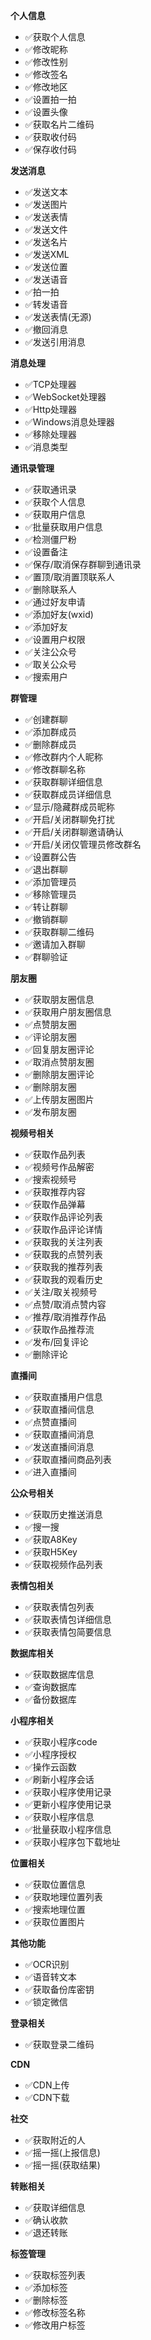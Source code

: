 
**个人信息**
-  ✅获取个人信息
-  ✅修改昵称  
-  ✅修改性别
-  ✅修改签名
-  ✅修改地区
-  ✅设置拍一拍
-  ✅设置头像
-  ✅获取名片二维码
-  ✅获取收付码
-  ✅保存收付码

**发送消息**  
-  ✅发送文本
-  ✅发送图片
-  ✅发送表情
-  ✅发送文件
-  ✅发送名片
-  ✅发送XML
-  ✅发送位置
-  ✅发送语音
-  ✅拍一拍
-  ✅转发语音
-  ✅发送表情(无源)
-  ✅撤回消息
-  ✅发送引用消息

**消息处理**
-  ✅TCP处理器
-  ✅WebSocket处理器
-  ✅Http处理器
-  ✅Windows消息处理器
-  ✅移除处理器
-  ✅消息类型

**通讯录管理**
-  ✅获取通讯录  
-  ✅获取个人信息
-  ✅获取用户信息
-  ✅批量获取用户信息
-  ✅检测僵尸粉
-  ✅设置备注
-  ✅保存/取消保存群聊到通讯录
-  ✅置顶/取消置顶联系人
-  ✅删除联系人
-  ✅通过好友申请
-  ✅添加好友(wxid)
-  ✅添加好友
-  ✅设置用户权限
-  ✅关注公众号
-  ✅取关公众号  
-  ✅搜索用户

**群管理**
-  ✅创建群聊
-  ✅添加群成员
-  ✅删除群成员
-  ✅修改群内个人昵称
-  ✅修改群聊名称
-  ✅获取群聊详细信息
-  ✅获取群成员详细信息
-  ✅显示/隐藏群成员昵称
-  ✅开启/关闭群聊免打扰
-  ✅开启/关闭群聊邀请确认
-  ✅开启/关闭仅管理员修改群名
-  ✅设置群公告
-  ✅退出群聊
-  ✅添加管理员
-  ✅移除管理员
-  ✅转让群聊
-  ✅撤销群聊
-  ✅获取群聊二维码
-  ✅邀请加入群聊
-  ✅群聊验证

**朋友圈**
-  ✅获取朋友圈信息
-  ✅获取用户朋友圈信息
-  ✅点赞朋友圈
-  ✅评论朋友圈
-  ✅回复朋友圈评论
-  ✅取消点赞朋友圈
-  ✅删除朋友圈评论
-  ✅删除朋友圈
-  ✅上传朋友圈图片
-  ✅发布朋友圈

**视频号相关**
-  ✅获取作品列表
-  ✅视频号作品解密
-  ✅搜索视频号
-  ✅获取推荐内容
-  ✅获取作品弹幕
-  ✅获取作品评论列表
-  ✅获取作品评论详情
-  ✅获取我的关注列表
-  ✅获取我的点赞列表
-  ✅获取我的推荐列表
-  ✅获取我的观看历史
-  ✅关注/取关视频号
-  ✅点赞/取消点赞内容
-  ✅推荐/取消推荐作品
-  ✅获取作品推荐流
-  ✅发布/回复评论
-  ✅删除评论

**直播间**
-  ✅获取直播用户信息
-  ✅获取直播间信息
-  ✅点赞直播间
-  ✅获取直播间消息
-  ✅发送直播间消息
-  ✅获取直播间商品列表
-  ✅进入直播间

**公众号相关**
-  ✅获取历史推送消息
-  ✅搜一搜
-  ✅获取A8Key
-  ✅获取H5Key
-  ✅获取视频作品列表

**表情包相关**
-  ✅获取表情包列表
-  ✅获取表情包详细信息
-  ✅获取表情包简要信息

**数据库相关** 
-  ✅获取数据库信息
-  ✅查询数据库
-  ✅备份数据库

**小程序相关**
-  ✅获取小程序code
-  ✅小程序授权
-  ✅操作云函数
-  ✅刷新小程序会话
-  ✅获取小程序使用记录
-  ✅更新小程序使用记录
-  ✅获取小程序信息
-  ✅批量获取小程序信息
-  ✅获取小程序包下载地址

**位置相关**
-  ✅获取位置信息
-  ✅获取地理位置列表
-  ✅搜索地理位置
-  ✅获取位置图片

**其他功能**
-  ✅OCR识别
-  ✅语音转文本
-  ✅获取备份库密钥
-  ✅锁定微信

**登录相关**
-  ✅获取登录二维码

**CDN**
-  ✅CDN上传
-  ✅CDN下载

**社交**
-  ✅获取附近的人
-  ✅摇一摇(上报信息)
-  ✅摇一摇(获取结果)

**转账相关**
-  ✅获取详细信息
-  ✅确认收款
-  ✅退还转账

**标签管理**
-  ✅获取标签列表
-  ✅添加标签
-  ✅删除标签
-  ✅修改标签名称
-  ✅修改用户标签
